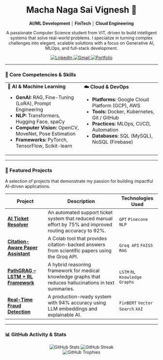 <div align="center">

  <h1>Macha Naga Sai Vignesh 👋</h1>
  
  <strong>AI/ML Development │ FinTech │ Cloud Engineering</strong>
  
  <p>
    A passionate Computer Science student from VIT, driven to build intelligent systems that solve real-world problems. I specialize in turning complex challenges into elegant, scalable solutions with a focus on Generative AI, MLOps, and full-stack development.
  </p>

  <div>
    <a href="https://www.linkedin.com/in/your-profile" target="_blank">
      <img src="https://img.shields.io/badge/LinkedIn-0077B5?style=for-the-badge&logo=linkedin&logoColor=white" alt="LinkedIn"/>
    </a>
    <a href="mailto:saivigneshmacha@gmail.com">
      <img src="https://img.shields.io/badge/Gmail-D14836?style=for-the-badge&logo=gmail&logoColor=white" alt="Gmail"/>
    </a>
    <a href="YOUR_PORTFOLIO_URL" target="_blank"> <!-- Replace with your deployed portfolio URL -->
      <img src="https://img.shields.io/badge/Portfolio-3b82f6?style=for-the-badge&logo=google-chrome&logoColor=white" alt="Portfolio"/>
    </a>
  </div>

</div>

---

### 🚀 Core Competencies & Skills

<table>
  <tr>
    <td valign="top" width="50%">
      <strong>🤖 AI & Machine Learning</strong>
      <ul>
        <li><strong>GenAI:</strong> RAG, Fine-Tuning (LoRA), Prompt Engineering</li>
        <li><strong>NLP:</strong> Transformers, Hugging Face, spaCy</li>
        <li><strong>Computer Vision:</strong> OpenCV, MoveNet, Pose Estimation</li>
        <li><strong>Frameworks:</strong> PyTorch, TensorFlow, Scikit-learn</li>
      </ul>
    </td>
    <td valign="top" width="50%">
      <strong>☁️ Cloud & DevOps</strong>
      <ul>
        <li><strong>Platforms:</strong> Google Cloud Platform (GCP), AWS</li>
        <li><strong>Tools:</strong> Docker, Kubernetes, Git / GitHub</li>
        <li><strong>Practices:</strong> MLOps, CI/CD, Automation</li>
        <li><strong>Databases:</strong> SQL (MySQL), NoSQL (Firebase)</li>
      </ul>
    </td>
  </tr>
</table>

---

### 🌟 Featured Projects

A selection of projects that demonstrate my passion for building impactful AI-driven applications.

| Project                               | Description                                                                                             | Technologies Used                        |
| ------------------------------------- | ------------------------------------------------------------------------------------------------------- | ---------------------------------------- |
| **[AI Ticket Resolver][1]** | An automated support ticket system that reduced manual effort by 75% and improved routing accuracy to 92%. | `GPT` `Pinecone` `NLP`                   |
| **[Citation-Aware Paper Assistant][2]** | A Colab tool that provides citation-backed answers from scientific papers using the Groq API.              | `Groq API` `FAISS` `RAG`                 |
| **[PathGRAG – LSTM + RL Framework][3]** | A hybrid reasoning framework for medical knowledge graphs that reduces hallucinations in text summaries.     | `LSTM` `RL` `Knowledge Graphs`           |
| **[Real-Time Fraud Detection][4]** | A production-ready system with 94% accuracy using LLM embeddings and explainable AI.                   | `FinBERT` `Vector Search` `XAI`          |

[1]: https://github.com/saivigneshmn/support-ticket-AI
[2]: https://github.com/saivigneshmn/citation-aware-paper-assistant
[3]: https://github.com/saivigneshmn/PathGRAG-Graph-Based-Reasoning-with-RL-LSTM
[4]: https://github.com/saivigneshmn/llm-fraud-detection-system-ai

---

### 📊 GitHub Activity & Stats

<div align="center">
  <img src="https://github-readme-stats.vercel.app/api?username=saivigneshmn&show_icons=true&theme=tokyonight&hide_border=true&count_private=true" alt="GitHub Stats" />
  <img src="https://github-readme-streak-stats.herokuapp.com/?user=saivigneshmn&theme=tokyonight&hide_border=true" alt="GitHub Streak" />
  <br/>
  <img src="https://github-profile-trophy.vercel.app/?username=saivigneshmn&theme=tokyonight&no-frame=true&no-bg=true&margin-w=4" alt="GitHub Trophies" />
</div>

</markdown>
